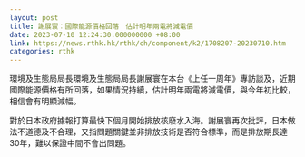 ```yaml
---
layout: post
title: 謝展寰︰國際能源價格回落　估計明年兩電將減電價
date: 2023-07-10 12:24:30.000000000 +08:00
link: https://news.rthk.hk/rthk/ch/component/k2/1708207-20230710.htm
categories: rthk
---
```


環境及生態局局長環境及生態局局長謝展寰在本台《上任一周年》專訪談及，近期國際能源價格有所回落，如果情況持續，估計明年兩電將減電價，與今年初比較，相信會有明顯減幅。

對於日本政府據報打算最快下個月開始排放核廢水入海。謝展寰再次批評，日本做法不道德及不合理，又指問題關鍵並非排放技術是否符合標準，而是排放期長達30年，難以保證中間不會出問題。
